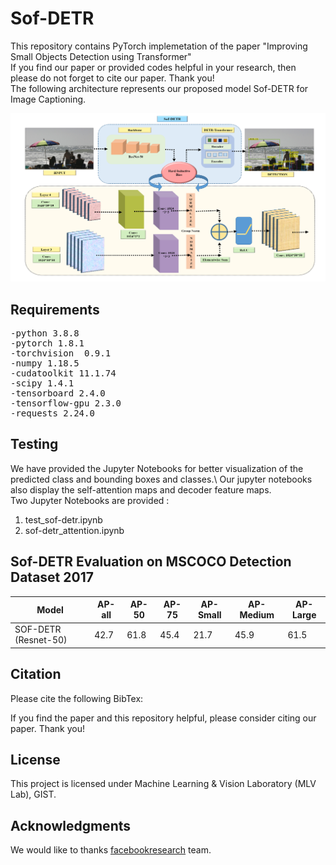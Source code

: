# Sof-DETR
This repository contains PyTorch implemetation of the paper "Improving Small Objects Detection using Transformer" \
If you find our paper or provided codes helpful in your research, then please do not forget to cite our paper. Thank you! \
The following architecture represents our proposed model Sof-DETR for Image Captioning. 

![alt text](https://github.com/shikha-gist/Sof-DETR/blob/main/model/sof-detr_model.png)

## Requirements
<pre>
-python 3.8.8  
-pytorch 1.8.1
-torchvision  0.9.1
-numpy 1.18.5
-cudatoolkit 11.1.74
-scipy 1.4.1
-tensorboard 2.4.0
-tensorflow-gpu 2.3.0
-requests 2.24.0
</pre>

## Testing
We have provided the Jupyter Notebooks for better visualization of the predicted class and bounding boxes and classes.\ 
Our jupyter notebooks also display the self-attention maps and decoder feature maps.\
Two Jupyter Notebooks are provided :
1. test_sof-detr.ipynb
2. sof-detr_attention.ipynb




## Sof-DETR Evaluation on MSCOCO Detection Dataset 2017
Model |AP-all | AP-50| AP-75 | AP-Small | AP-Medium | AP-Large 
--- | --- | --- | --- |--- |--- |--- 
SOF-DETR (Resnet-50) | 42.7 | 61.8 | 45.4 | 21.7 | 45.9 | 61.5



## Citation
Please cite the following BibTex: 

If you find the paper and this repository helpful, please consider citing our paper. Thank you!


## License
This project is licensed under Machine Learning & Vision Laboratory (MLV Lab), GIST. 


## Acknowledgments
We would like to thanks [facebookresearch](https://github.com/facebookresearch/detr) team.

